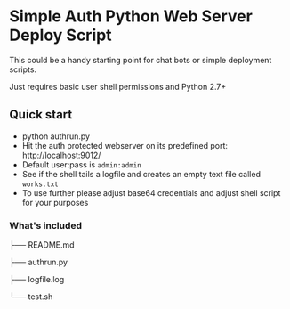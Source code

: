 # Simple Auth Python Web Server Deploy Script

This could be a handy starting point for chat bots or simple deployment scripts.

Just requires basic user shell permissions and Python 2.7+

## Quick start

* python authrun.py
* Hit the auth protected webserver on its predefined port: http://localhost:9012/
* Default user:pass is `admin:admin`
* See if the shell tails a logfile and creates an empty text file called `works.txt`
* To use further please adjust base64 credentials and adjust shell script for your purposes

### What's included

├── README.md

├── authrun.py

├── logfile.log

└── test.sh
